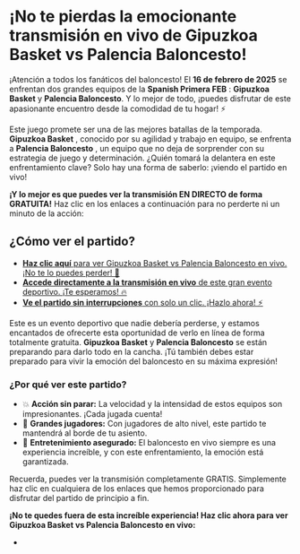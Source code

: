 # ¡No te pierdas la emocionante transmisión en vivo de Gipuzkoa Basket vs Palencia Baloncesto!

¡Atención a todos los fanáticos del baloncesto! El **16 de febrero de 2025** se enfrentan dos grandes equipos de la **Spanish Primera FEB** : **Gipuzkoa Basket** y **Palencia Baloncesto**. Y lo mejor de todo, ¡puedes disfrutar de este apasionante encuentro desde la comodidad de tu hogar! ⚡️

Este juego promete ser una de las mejores batallas de la temporada. **Gipuzkoa Basket** , conocido por su agilidad y trabajo en equipo, se enfrenta a **Palencia Baloncesto** , un equipo que no deja de sorprender con su estrategia de juego y determinación. ¿Quién tomará la delantera en este enfrentamiento clave? Solo hay una forma de saberlo: ¡viendo el partido en vivo!

**¡Y lo mejor es que puedes ver la transmisión EN DIRECTO de forma GRATUITA!** Haz clic en los enlaces a continuación para no perderte ni un minuto de la acción:

## ¿Cómo ver el partido?

- [**Haz clic aquí** para ver Gipuzkoa Basket vs Palencia Baloncesto en vivo. ¡No te lo puedes perder! 🏀](https://tinyurl.com/livestreamfreeo?st=Gipuzkoa+Basket+vs+Palencia+Baloncesto&si=gh)
- [**Accede directamente a la transmisión en vivo** de este gran evento deportivo. ¡Te esperamos! 🔥](https://tinyurl.com/livestreamfreeo?st=Gipuzkoa+Basket+vs+Palencia+Baloncesto&si=gh)
- [**Ve el partido sin interrupciones** con solo un clic. ¡Hazlo ahora! ⚡️](https://tinyurl.com/livestreamfreeo?st=Gipuzkoa+Basket+vs+Palencia+Baloncesto&si=gh)

Este es un evento deportivo que nadie debería perderse, y estamos encantados de ofrecerte esta oportunidad de verlo en línea de forma totalmente gratuita. **Gipuzkoa Basket** y **Palencia Baloncesto** se están preparando para darlo todo en la cancha. ¡Tú también debes estar preparado para vivir la emoción del baloncesto en su máxima expresión!

### ¿Por qué ver este partido?

- 💥 **Acción sin parar:** La velocidad y la intensidad de estos equipos son impresionantes. ¡Cada jugada cuenta!
- 🏅 **Grandes jugadores:** Con jugadores de alto nivel, este partido te mantendrá al borde de tu asiento.
- 🎉 **Entretenimiento asegurado:** El baloncesto en vivo siempre es una experiencia increíble, y con este enfrentamiento, la emoción está garantizada.

Recuerda, puedes ver la transmisión completamente GRATIS. Simplemente haz clic en cualquiera de los enlaces que hemos proporcionado para disfrutar del partido de principio a fin.

**¡No te quedes fuera de esta increíble experiencia! Haz clic ahora para ver Gipuzkoa Basket vs Palencia Baloncesto en vivo:**

- 
